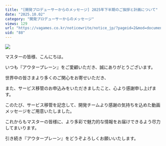 ```yaml
---
title: "[開発プロデューサーからのメッセージ] 2025年下半期のご挨拶と計画について"
date: "2025.10.02"
category: "開発プロデューサーからのメッセージ"
views: 129
url: "https://vagames.co.kr/noticewrite/notice_jp/?pageid=2&mod=document&uid=88"
uid: "88"
---
```


![](/images/news/live/jp/88-28d57a9a.webp)

マスターの皆様、こんにちは。

  

いつも『アウタープレーン』をご愛顧いただき、誠にありがとうございます。

  

世界中の皆さまより多くのご関心をお寄せいただき、

また、サービス移管のお申込みをいただきましたこと、心より感謝申し上げます。

  

このたび、サービス移管を記念して、開発チームより感謝の気持ちを込めた動画メッセージをご用意いたしました。

  

  

これからもマスターの皆様に、より多彩で魅力的な情報をお届けできるよう尽力してまいります。

引き続き『アウタープレーン』をどうぞよろしくお願いいたします。